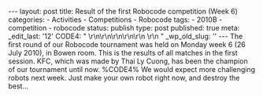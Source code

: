 --- layout: post title: Result of the first Robocode competition (Week
6) categories: - Activities - Competitions - Robocode tags: - 2010B -
competition - robocode status: publish type: post published: true meta:
\_edit\_last: '12' CODE4: "
\\r\\n\\r\\n\\r\\n\\r\\n\\r\\n
\\r\\n
" \_wp\_old\_slug: '' --- The first round of our Robocode tournament was
held on Monday week 6 (26 July 2010), in Bowen room. This is the results
of all matches in the first session. KFC, which was made by Thai Ly
Cuong, has been the champion of our tournament until now. %CODE4% We
would expect more challenging robots next week. Just make your own robot
right now, and destroy the best...
